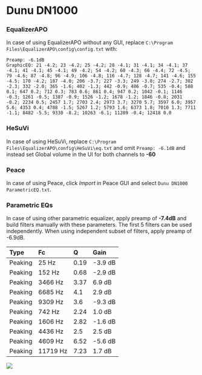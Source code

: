 # Dunu DN1000

### EqualizerAPO
In case of using EqualizerAPO without any GUI, replace `C:\Program Files\EqualizerAPO\config\config.txt`
with:
```
Preamp: -6.1dB
GraphicEQ: 21 -4.2; 23 -4.2; 25 -4.2; 28 -4.1; 31 -4.1; 34 -4.1; 37 -4.1; 41 -4.1; 45 -4.1; 49 -4.2; 54 -4.2; 60 -4.3; 66 -4.4; 72 -4.5; 79 -4.6; 87 -4.8; 96 -4.9; 106 -4.8; 116 -4.7; 128 -4.7; 141 -4.6; 155 -4.5; 170 -4.2; 187 -4.0; 206 -3.7; 227 -3.3; 249 -3.0; 274 -2.7; 302 -2.3; 332 -2.0; 365 -1.6; 402 -1.3; 442 -0.9; 486 -0.7; 535 -0.4; 588 0.1; 647 0.2; 712 0.3; 783 0.6; 861 0.4; 947 0.2; 1042 -0.1; 1146 -0.3; 1261 -0.5; 1387 -0.9; 1526 -1.2; 1678 -1.2; 1846 -0.8; 2031 -0.2; 2234 0.5; 2457 1.7; 2703 2.4; 2973 3.7; 3270 5.7; 3597 6.0; 3957 5.6; 4353 0.4; 4788 -1.5; 5267 1.2; 5793 1.6; 6373 1.8; 7010 1.3; 7711 -1.1; 8482 -5.5; 9330 -8.2; 10263 -6.1; 11289 -0.4; 12418 0.0
```

### HeSuVi
In case of using HeSuVi, replace `C:\Program Files\EqualizerAPO\config\HeSuVi\eq.txt` and omit `Preamp:
-6.1dB` and instead set Global volume in the UI for both channels to **-60**

### Peace
In case of using Peace, click *Import* in Peace GUI and select `Dunu DN1000 ParametricEQ.txt`.

### Parametric EQs
In case of using other parametric equalizer, apply preamp of **-7.4dB** and build filters manually
with these parameters. The first 5 filters can be used independently.
When using independent subset of filters, apply preamp of -6.9dB.

| Type    | Fc       |    Q | Gain    |
|:--------|:---------|:-----|:--------|
| Peaking | 25 Hz    | 0.19 | -3.9 dB |
| Peaking | 152 Hz   | 0.68 | -2.9 dB |
| Peaking | 3466 Hz  | 3.37 | 6.9 dB  |
| Peaking | 6685 Hz  | 4.1  | 2.9 dB  |
| Peaking | 9309 Hz  | 3.6  | -9.3 dB |
| Peaking | 742 Hz   | 2.24 | 1.0 dB  |
| Peaking | 1606 Hz  | 2.82 | -1.6 dB |
| Peaking | 4436 Hz  | 2.5  | 2.5 dB  |
| Peaking | 4609 Hz  | 6.52 | -5.6 dB |
| Peaking | 11719 Hz | 7.23 | 1.7 dB  |

![](https://raw.githubusercontent.com/jaakkopasanen/AutoEq/master/results/innerfidelity/sbaf-serious/Dunu%20DN1000/Dunu%20DN1000.png)